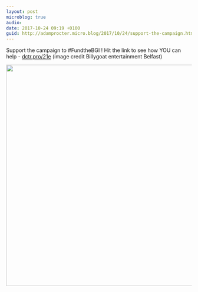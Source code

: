 ```yaml
---
layout: post
microblog: true
audio: 
date: 2017-10-24 09:19 +0100
guid: http://adamprocter.micro.blog/2017/10/24/support-the-campaign.html
---
```

Support the campaign to #FundtheBGI ! Hit the link to see how YOU can help - [dctr.pro/21e](http://dctr.pro/21e) (image credit Billygoat entertainment Belfast)

<img src="http://discursive.adamprocter.co.uk/uploads/2017/09ed577253.jpg" width="600" height="600" />
